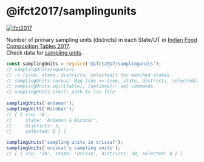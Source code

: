 # @ifct2017/samplingunits

[![ifct2017](http://ninindia.org/images/ifct_2017.png)](https://www.npmjs.com/package/ifct2017)

Number of primary sampling units (districts) in each State/UT in [Indian Food Composition Tables 2017].<br>
Check data for [sampling units].

```javascript
const samplingUnits = require('@ifct2017/samplingunits');
// samplingUnits(<query>)
// -> [{sno, state, districts, selected}] for matched states
// samplingUnits.corpus: Map {sno => {sno, state, districts, selected}}
// samplingUnits.sql([table], [options]): sql commands
// samplingUnits.csv(): path to csv file
 
samplingUnits('andaman');
samplingUnits('Nicobar');
// [ { sno: 'A',
//     state: 'Andaman & Nicobar',
//     districts: 3,
//     selected: 1 } ]

samplingUnits('sampling units in orissa?');
samplingUnits('orissa\'s sampling units');
// [ { sno: '20', state: 'Orissa', districts: 30, selected: 4 } ]
```


[Indian Food Composition Tables 2017]: http://ifct2017.com/
[sampling units]: https://github.com/ifct2017/samplingunits/blob/master/index.csv
